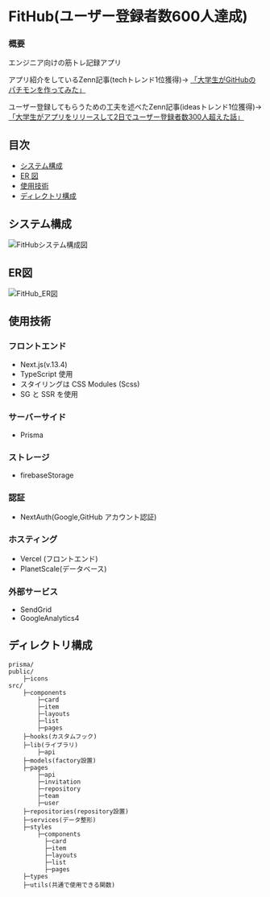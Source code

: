 # FitHub(ユーザー登録者数600人達成)

### 概要

エンジニア向けの筋トレ記録アプリ

アプリ紹介をしているZenn記事(techトレンド1位獲得)→
[「大学生がGitHubのパチモンを作ってみた」](https://zenn.dev/motukun/articles/f3b5de6949b75e)

ユーザー登録してもらうための工夫を述べたZenn記事(ideasトレンド1位獲得)→
[「大学生がアプリをリリースして2日でユーザー登録者数300人超えた話」](https://zenn.dev/motukun/articles/80a845bbe78410)

## 目次

- [システム構成](#use-tech-1)
- [ER 図](#use-tech-2)
- [使用技術](#use-tech-3)
- [ディレクトリ構成](#use-tech-4)

<h2 id="use-tech-1">システム構成</h2>

![FitHubシステム構成図](https://github.com/motokikonnno/fithub/assets/80935829/3ebed1df-703b-48fa-a96e-626bfe538e23)

<h2 id="use-tech-2">ER図</h2>

![FitHub_ER図](https://github.com/motokikonnno/fithub/assets/80935829/2af5048b-725f-4021-9799-7dc242e01cb4)

<h2 id="use-tech-3">使用技術</h2>

### フロントエンド

- Next.js(v.13.4)
- TypeScript 使用
- スタイリングは CSS Modules (Scss)
- SG と SSR を使用

### サーバーサイド

- Prisma

### ストレージ

- firebaseStorage

### 認証

- NextAuth(Google,GitHub アカウント認証)

### ホスティング

- Vercel (フロントエンド)
- PlanetScale(データベース)

### 外部サービス

- SendGrid
- GoogleAnalytics4

<h2 id="use-tech-4">ディレクトリ構成</h2>

```
prisma/
public/
    ├─icons
src/
    ├─components
        ├─card
        ├─item
        ├─layouts
        ├─list
        ├─pages
    ├─hooks(カスタムフック)
    ├─lib(ライブラリ)
        ├─api
    ├─models(factory設置)
    ├─pages
        ├─api
        ├─invitation
        ├─repository
        ├─team
        ├─user
    ├─repositories(repository設置)
    ├─services(データ整形)
    ├─styles
        ├─components
          ├─card
          ├─item
          ├─layouts
          ├─list
          ├─pages
    ├─types
    ├─utils(共通で使用できる関数)
```
